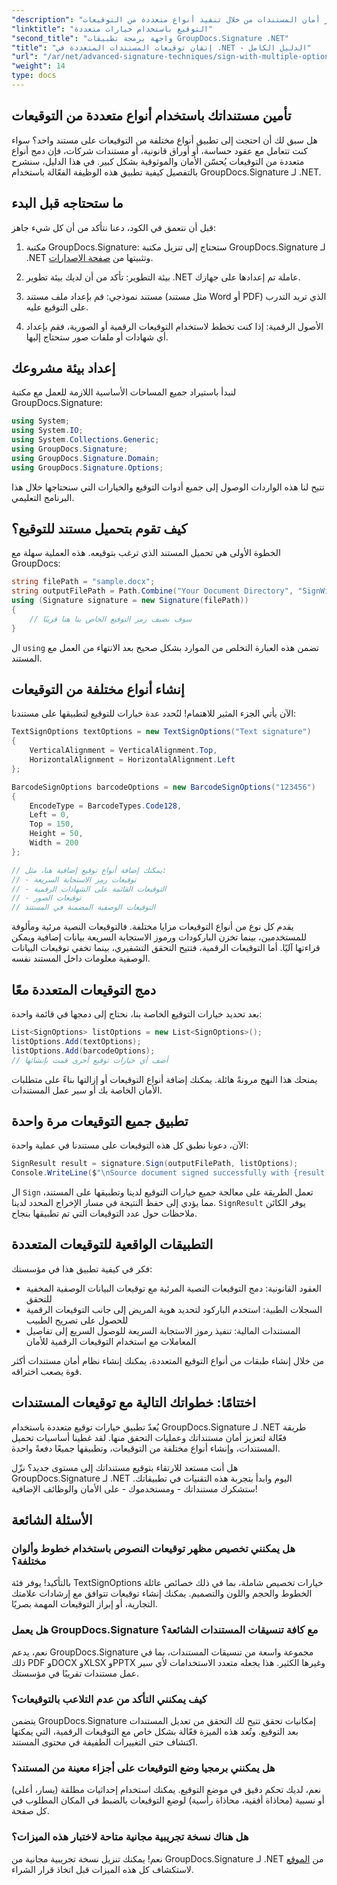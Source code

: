 ```yaml
---
"description": "تعرف على كيفية تعزيز أمان المستندات من خلال تنفيذ أنواع متعددة من التوقيعات (نصية، QR، رمز شريطي، رقمية) باستخدام GroupDocs.Signature لـ .NET في سير عمل واحد بسيط."
"linktitle": "التوقيع باستخدام خيارات متعددة"
"second_title": "واجهة برمجة تطبيقات GroupDocs.Signature .NET"
"title": "إتقان توقيعات المستندات المتعددة في .NET - الدليل الكامل"
"url": "/ar/net/advanced-signature-techniques/sign-with-multiple-options/"
"weight": 14
type: docs
---
```

## تأمين مستنداتك باستخدام أنواع متعددة من التوقيعات

هل سبق لك أن احتجت إلى تطبيق أنواع مختلفة من التوقيعات على مستند واحد؟ سواء كنت تتعامل مع عقود حساسة، أو أوراق قانونية، أو مستندات شركات، فإن دمج أنواع متعددة من التوقيعات يُحسّن الأمان والموثوقية بشكل كبير. في هذا الدليل، سنشرح بالتفصيل كيفية تطبيق هذه الوظيفة الفعّالة باستخدام GroupDocs.Signature لـ .NET.

## ما ستحتاجه قبل البدء

قبل أن نتعمق في الكود، دعنا نتأكد من أن كل شيء جاهز:

1. مكتبة GroupDocs.Signature: ستحتاج إلى تنزيل مكتبة GroupDocs.Signature لـ .NET وتثبيتها من [صفحة الإصدارات](https://releases.groupdocs.com/signature/net/).

2. بيئة التطوير: تأكد من أن لديك بيئة تطوير .NET عاملة تم إعدادها على جهازك.

3. مستند نموذجي: قم بإعداد ملف مستند (مثل مستند Word أو PDF) الذي تريد التدرب على التوقيع عليه.

4. الأصول الرقمية: إذا كنت تخطط لاستخدام التوقيعات الرقمية أو الصورية، فقم بإعداد أي شهادات أو ملفات صور ستحتاج إليها.

## إعداد بيئة مشروعك

لنبدأ باستيراد جميع المساحات الأساسية اللازمة للعمل مع مكتبة GroupDocs.Signature:

```csharp
using System;
using System.IO;
using System.Collections.Generic;
using GroupDocs.Signature;
using GroupDocs.Signature.Domain;
using GroupDocs.Signature.Options;
```

تتيح لنا هذه الواردات الوصول إلى جميع أدوات التوقيع والخيارات التي سنحتاجها خلال هذا البرنامج التعليمي.

## كيف تقوم بتحميل مستند للتوقيع؟

الخطوة الأولى هي تحميل المستند الذي ترغب بتوقيعه. هذه العملية سهلة مع GroupDocs:

```csharp
string filePath = "sample.docx";
string outputFilePath = Path.Combine("Your Document Directory", "SignWithMultiple", "SignWithMultiple.docx");
using (Signature signature = new Signature(filePath))
{
    // سوف نضيف رمز التوقيع الخاص بنا هنا قريبًا
}
```

ال `using` تضمن هذه العبارة التخلص من الموارد بشكل صحيح بعد الانتهاء من العمل مع المستند.

## إنشاء أنواع مختلفة من التوقيعات

الآن يأتي الجزء المثير للاهتمام! لنُحدد عدة خيارات للتوقيع لتطبيقها على مستندنا:

```csharp
TextSignOptions textOptions = new TextSignOptions("Text signature")
{
    VerticalAlignment = VerticalAlignment.Top,
    HorizontalAlignment = HorizontalAlignment.Left
};

BarcodeSignOptions barcodeOptions = new BarcodeSignOptions("123456")
{
    EncodeType = BarcodeTypes.Code128,
    Left = 0,
    Top = 150,
    Height = 50,
    Width = 200
};

// يمكنك إضافة أنواع توقيع إضافية هنا، مثل:
// - توقيعات رمز الاستجابة السريعة
// - التوقيعات القائمة على الشهادات الرقمية
// - توقيعات الصور
// التوقيعات الوصفية المضمنة في المستند
```

يقدم كل نوع من أنواع التوقيعات مزايا مختلفة. فالتوقيعات النصية مرئية ومألوفة للمستخدمين، بينما تخزن الباركودات ورموز الاستجابة السريعة بيانات إضافية ويمكن قراءتها آليًا. أما التوقيعات الرقمية، فتتيح التحقق التشفيري، بينما تخفي توقيعات البيانات الوصفية معلومات داخل المستند نفسه.

## دمج التوقيعات المتعددة معًا

بعد تحديد خيارات التوقيع الخاصة بنا، نحتاج إلى دمجها في قائمة واحدة:

```csharp
List<SignOptions> listOptions = new List<SignOptions>();
listOptions.Add(textOptions);
listOptions.Add(barcodeOptions);
// أضف أي خيارات توقيع أخرى قمت بإنشائها
```

يمنحك هذا النهج مرونةً هائلة. يمكنك إضافة أنواع التوقيعات أو إزالتها بناءً على متطلبات الأمان الخاصة بك أو سير عمل المستندات.

## تطبيق جميع التوقيعات مرة واحدة

الآن، دعونا نطبق كل هذه التوقيعات على مستندنا في عملية واحدة:

```csharp
SignResult result = signature.Sign(outputFilePath, listOptions);
Console.WriteLine($"\nSource document signed successfully with {result.Succeeded.Count} signature(s).\nFile saved at {outputFilePath}.");
```

ال `Sign` تعمل الطريقة على معالجة جميع خيارات التوقيع لدينا وتطبيقها على المستند، مما يؤدي إلى حفظ النتيجة في مسار الإخراج المحدد لدينا. `SignResult` يوفر الكائن ملاحظات حول عدد التوقيعات التي تم تطبيقها بنجاح.

## التطبيقات الواقعية للتوقيعات المتعددة

فكر في كيفية تطبيق هذا في مؤسستك:

- العقود القانونية: دمج التوقيعات النصية المرئية مع توقيعات البيانات الوصفية المخفية للتحقق
- السجلات الطبية: استخدم الباركود لتحديد هوية المريض إلى جانب التوقيعات الرقمية للحصول على تصريح الطبيب
- المستندات المالية: تنفيذ رموز الاستجابة السريعة للوصول السريع إلى تفاصيل المعاملات مع استخدام التوقيعات الرقمية للأمان

من خلال إنشاء طبقات من أنواع التوقيع المتعددة، يمكنك إنشاء نظام أمان مستندات أكثر قوة يصعب اختراقه.

## اختتامًا: خطواتك التالية مع توقيعات المستندات

يُعدّ تطبيق خيارات توقيع متعددة باستخدام GroupDocs.Signature لـ .NET طريقة فعّالة لتعزيز أمان مستنداتك وعمليات التحقق منها. لقد غطينا أساسيات تحميل المستندات، وإنشاء أنواع مختلفة من التوقيعات، وتطبيقها جميعًا دفعةً واحدة.

هل أنت مستعد للارتقاء بتوقيع مستنداتك إلى مستوى جديد؟ نزّل GroupDocs.Signature لـ .NET اليوم وابدأ بتجربة هذه التقنيات في تطبيقاتك. ستشكرك مستنداتك - ومستخدموك - على الأمان والوظائف الإضافية!

## الأسئلة الشائعة

### هل يمكنني تخصيص مظهر توقيعات النصوص باستخدام خطوط وألوان مختلفة؟

بالتأكيد! يوفر فئة TextSignOptions خيارات تخصيص شاملة، بما في ذلك خصائص عائلة الخطوط والحجم واللون والتصميم. يمكنك إنشاء توقيعات تتوافق مع إرشادات علامتك التجارية، أو إبراز التوقيعات المهمة بصريًا.

### هل يعمل GroupDocs.Signature مع كافة تنسيقات المستندات الشائعة؟

نعم، يدعم GroupDocs.Signature مجموعة واسعة من تنسيقات المستندات، بما في ذلك PDF وDOCX وXLSX وPPTX وغيرها الكثير. هذا يجعله متعدد الاستخدامات لأي سير عمل مستندات تقريبًا في مؤسستك.

### كيف يمكنني التأكد من عدم التلاعب بالتوقيعات؟

يتضمن GroupDocs.Signature إمكانيات تحقق تتيح لك التحقق من تعديل المستندات بعد التوقيع. وتُعد هذه الميزة فعّالة بشكل خاص مع التوقيعات الرقمية، التي يمكنها اكتشاف حتى التغييرات الطفيفة في محتوى المستند.

### هل يمكنني برمجيا وضع التوقيعات على أجزاء معينة من المستند؟

نعم، لديك تحكم دقيق في موضع التوقيع. يمكنك استخدام إحداثيات مطلقة (يسار، أعلى) أو نسبية (محاذاة أفقية، محاذاة رأسية) لوضع التوقيعات بالضبط في المكان المطلوب في كل صفحة.

### هل هناك نسخة تجريبية مجانية متاحة لاختبار هذه الميزات؟

نعم! يمكنك تنزيل نسخة تجريبية مجانية من GroupDocs.Signature لـ .NET من [الموقع](https://releases.groupdocs.com/) لاستكشاف كل هذه الميزات قبل اتخاذ قرار الشراء.